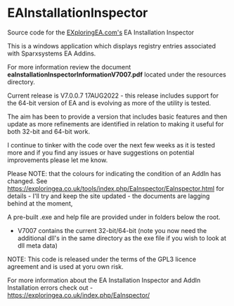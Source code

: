 # EAInstallationInspector

Source code for the [EXploringEA.com's](http://EXploringEA.com "EXploringEA") EA Installation Inspector 

This is a windows application which displays registry entries associated with Sparxsystems EA Addins.

For more information review the document **eaInstallationInspectorInformationV7007.pdf** located under the resources directory.

Current release is V7.0.0.7 17AUG2022 - this release includes support for the 64-bit version of EA and is evolving as more of the utility is tested.

The aim has been to provide a version that includes basic features and then update as more refinements are identified in relation to making it useful for both 32-bit and 64-bit work.

I continue to tinker with the code over the next few weeks as it is tested more and if you find any issues or have suggestions on potential improvements please let me know.

Please NOTE: that the colours for indicating the condition of an AddIn has changed.  See https://exploringea.co.uk/tools/index.php/EaInspector/EaInspector.html for details - I'll try and keep the site updated - the documents are lagging behind at the moment,

A pre-built .exe and help file are provided under in folders below the root.  

* V7007 contains the current 32-bit/64-bit (note you now need the additional dll's in the same directory as the exe file if you wish to look at dll meta data)

NOTE: This code is released under the terms of the GPL3 licence agreement and is used at yoru own risk.

For more information about the EA Installation Inspector and AddIn Installation errors check out - https://exploringea.co.uk/index.php/EaInspector/
